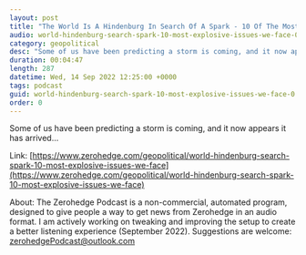 ```yaml
---
layout: post
title: "The World Is A Hindenburg In Search Of A Spark - 10 Of The Most Explosive Issues We Face"
audio: world-hindenburg-search-spark-10-most-explosive-issues-we-face-0
category: geopolitical
desc: "Some of us have been predicting a storm is coming, and it now appears it has arrived..."
duration: 00:04:47
length: 287
datetime: Wed, 14 Sep 2022 12:25:00 +0000
tags: podcast
guid: world-hindenburg-search-spark-10-most-explosive-issues-we-face-0
order: 0
---
```

Some of us have been predicting a storm is coming, and it now appears it has arrived...

Link: [https://www.zerohedge.com/geopolitical/world-hindenburg-search-spark-10-most-explosive-issues-we-face](https://www.zerohedge.com/geopolitical/world-hindenburg-search-spark-10-most-explosive-issues-we-face)

About: The Zerohedge Podcast is a non-commercial, automated program, designed to give people a way to get news from Zerohedge in an audio format.  I am actively working on tweaking and improving the setup to create a better listening experience (September 2022).  Suggestions are welcome: [zerohedgePodcast@outlook.com](mailto:zerohedgePodcast@outlook.com)
